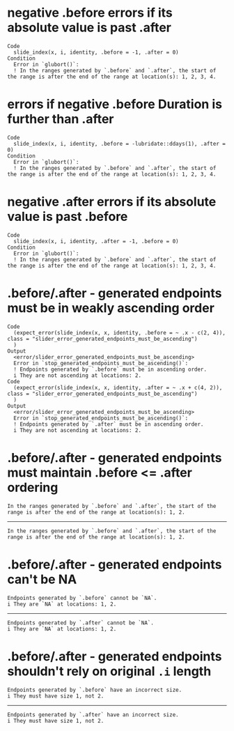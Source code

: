 # negative .before errors if its absolute value is past .after

    Code
      slide_index(x, i, identity, .before = -1, .after = 0)
    Condition
      Error in `glubort()`:
      ! In the ranges generated by `.before` and `.after`, the start of the range is after the end of the range at location(s): 1, 2, 3, 4.

# errors if negative .before Duration is further than .after

    Code
      slide_index(x, i, identity, .before = -lubridate::ddays(1), .after = 0)
    Condition
      Error in `glubort()`:
      ! In the ranges generated by `.before` and `.after`, the start of the range is after the end of the range at location(s): 1, 2, 3, 4.

# negative .after errors if its absolute value is past .before

    Code
      slide_index(x, i, identity, .after = -1, .before = 0)
    Condition
      Error in `glubort()`:
      ! In the ranges generated by `.before` and `.after`, the start of the range is after the end of the range at location(s): 1, 2, 3, 4.

# .before/.after - generated endpoints must be in weakly ascending order

    Code
      (expect_error(slide_index(x, x, identity, .before = ~ .x - c(2, 4)), class = "slider_error_generated_endpoints_must_be_ascending")
      )
    Output
      <error/slider_error_generated_endpoints_must_be_ascending>
      Error in `stop_generated_endpoints_must_be_ascending()`:
      ! Endpoints generated by `.before` must be in ascending order.
      i They are not ascending at locations: 2.
    Code
      (expect_error(slide_index(x, x, identity, .after = ~ .x + c(4, 2)), class = "slider_error_generated_endpoints_must_be_ascending")
      )
    Output
      <error/slider_error_generated_endpoints_must_be_ascending>
      Error in `stop_generated_endpoints_must_be_ascending()`:
      ! Endpoints generated by `.after` must be in ascending order.
      i They are not ascending at locations: 2.

# .before/.after - generated endpoints must maintain .before <= .after ordering

    In the ranges generated by `.before` and `.after`, the start of the range is after the end of the range at location(s): 1, 2.

---

    In the ranges generated by `.before` and `.after`, the start of the range is after the end of the range at location(s): 1, 2.

# .before/.after - generated endpoints can't be NA

    Endpoints generated by `.before` cannot be `NA`.
    i They are `NA` at locations: 1, 2.

---

    Endpoints generated by `.after` cannot be `NA`.
    i They are `NA` at locations: 1, 2.

# .before/.after - generated endpoints shouldn't rely on original `.i` length

    Endpoints generated by `.before` have an incorrect size.
    i They must have size 1, not 2.

---

    Endpoints generated by `.after` have an incorrect size.
    i They must have size 1, not 2.

